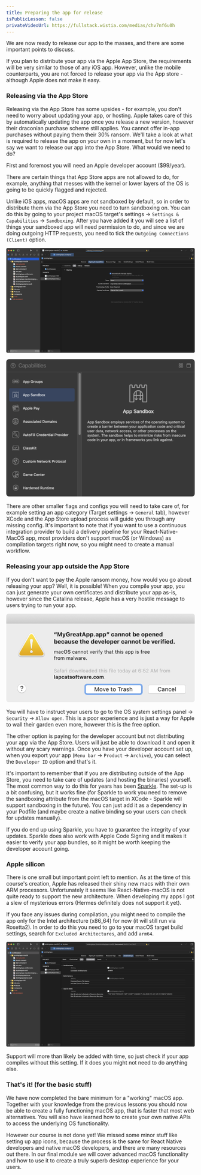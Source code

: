```yaml
---
title: Preparing the app for release
isPublicLesson: false
privateVideoUrl: https://fullstack.wistia.com/medias/chv7nf6u0h
---
```


We are now ready to release our app to the masses, and there are some important points to discuss. 

If you plan to distribute your app via the Apple App Store, the requirements will be very similar to those of any iOS app. However, unlike the mobile counterparts, you are not forced to release your app via the App store - although Apple does not make it easy.

### Releasing via the App Store

Releasing via the App Store has some upsides -  for example, you don't need to worry about updating your app, or hosting. Apple takes care of this by automatically updating the app once you release a new version, however their draconian purchase scheme still applies. You cannot offer in-app purchases without paying them their 30% ransom. We'll take a look at what is required to release the app on your own in a moment, but for now let's say we want to release our app into the App Store. What would we need to do?

First and foremost you will need an Apple developer account ($99/year). 

There are certain things that App Store apps are not allowed to do, for example, anything that messes with the kernel or lower layers of the OS is going to be quickly flagged and rejected. 

Unlike iOS apps, macOS apps are not sandboxed by default, so in order to distribute them via the App Store you need to turn sandboxing on. You can do this by going to your project macOS target's settings -> `Settings & Capabilities` -> `Sandboxing`. After you have added it you will see a list of things your sandboxed app will need permission to do, and since we are doing outgoing HTTP requests, you need to tick the `Outgoing Connections (Client)` option.


![Sandboxing step 1](./public/sandboxing1.png)

![Sandboxing step 2](./public/sandboxing2.png)

There are other smaller flags and configs you will need to take care of, for example setting an app category (Target settings -> `General` tab), however XCode and the App Store upload process will guide you through any missing config. It's important to note that if you want to use a continuous integration provider to build a delivery pipeline for your React-Native-MacOS app, most providers don't support macOS (or Windows) as compilation targets right now, so you might need to create a manual workflow.

### Releasing your app outside the App Store

If you don't want to pay the Apple ransom money, how would you go about releasing your app? Well, it is possible! When you compile your app, you can just generate your own certificates and distribute your app as-is, however since the Catalina release, Apple has a very hostile message to users trying to run your app.

![Unsigned warning](./public/unsigned.png)

You will have to instruct your users to go to the OS system settings panel -> `Security` -> `Allow open`. This is a poor experience and is just a way for Apple to wall their garden even more, however this is the free option.

The other option is paying for the developer account but not distributing your app via the App Store. Users will just be able to download it and open it without any scary warnings. Once you have your developer account set up, when you export your app (`Menu bar` -> `Product` -> `Archive`), you can select the `Developer ID` option and that's it.

It's important to remember that if you are distributing outside of the App Store, you need to take care of updates (and hosting the binaries) yourself. The most common way to do this for years has been [Sparkle](https://sparkle-project.org). The set-up is a bit confusing, but it works fine (for Sparkle to work you need to remove the sandboxing attribute from the macOS target in XCode - Sparkle will support sandboxing in the future). You can just add it as a dependency in your Podfile (and maybe create a native binding so your users can check for updates manually).

If you do end up using Sparkle, you have to guarantee the integrity of your updates. Sparkle does also work with Apple Code Signing and it makes it easier to verify your app bundles, so it might be worth keeping the developer account going.

### Apple silicon

There is one small but important point left to mention. As at the time of this course's creation, Apple has released their shiny new macs with their own ARM processors. Unfortunately it seems like React-Native-macOS is not quite ready to support the new architecture. When developing my apps I got a slew of mysterious errors (Hermes definitely does not support it yet).

If you face any issues during compilation, you might need to compile the app only for the Intel architecture (x86_64) for now (it will still run via Rosetta2). In order to do this you need to go to your macOS target build settings, search for `Excluded Architectures`, and add `arm64`.

![Sandboxing step 2](./public/excluded_arm64.png)

Support will more than likely be added with time, so just check if your app compiles without this setting. If it does you might not need to do anything else.

### That's it! (for the basic stuff)

We have now completed the bare minimum for a "working" macOS app. Together with your knowledge from the previous lessons you should now be able to create a fully functioning macOS app, that is faster that most web alternatives. You will also have learned how to create your own native APIs to access the underlying OS functionality.

However our course is not done yet! We missed some minor stuff like setting up app icons, because the process is the same for React Native developers and native macOS developers, and there are many resources out there. In our final module we will cover advanced macOS functionality and how to use it to create a truly superb desktop experience for your users.
